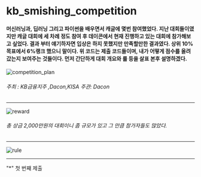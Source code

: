 # kb_smishing_competition

#### 머신러닝과, 딥러닝 그리고 파이썬을 배우면서 캐글에 몇번 참여했었다. 지난 대회들이였지만 캐글 대회에 세 차례 정도 참여 후 데이콘에서 현재 진행하고 있는 대회에 참가해보고 싶었다. 결과 부터 얘기하자면 입상은 하지 못했지만 만족할만한 결과였다. 상위 10%목표에서 6%랭크 했으니 말이다. 위 코드는 제출 코드들이며, 내가 어떻게 점수를 올려 갔는지 보여주는 것들이다. 먼저 간단하게 대회 개요와 룰 등을 살표 본후 설명하겠다.

![competition_plan](https://user-images.githubusercontent.com/59334939/75552392-8e1c8d80-5a79-11ea-93c5-d79909f3f201.png)

###### 주최 : KB금융지주 ,Dacon,KISA 주관: Dacon
* * *

![reward](https://user-images.githubusercontent.com/59334939/75552399-907ee780-5a79-11ea-897e-fea56aa787fd.png)

###### 총 상금 2,000만원의 대회이니 좀 규모가 있고 그 만큼 참가자들도 많았다.
***
![rule](https://user-images.githubusercontent.com/59334939/75552401-9248ab00-5a79-11ea-95eb-28df5e89b893.png)


***

"*" 첫 번쨰 제출 
